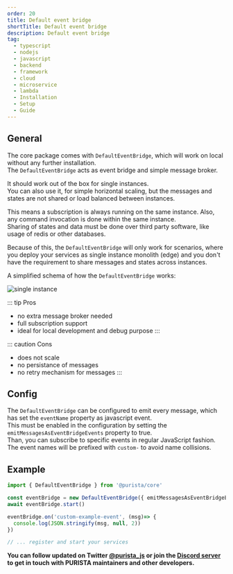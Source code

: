 ```yaml
---
order: 20
title: Default event bridge
shortTitle: Default event bridge
description: Default event bridge
tag:
  - typescript
  - nodejs
  - javascript
  - backend
  - framework
  - cloud
  - microservice
  - lambda
  - Installation
  - Setup
  - Guide
---
```


## General

The core package comes with `DefaultEventBridge`, which will work on local without any further installation.  
The `DefaultEventBridge` acts as event bridge and simple message broker.

It should work out of the box for single instances.  
You can also use it, for simple horizontal scaling, but the messages and states are not shared or load balanced between instances.

This means a subscription is always running on the same instance. Also, any command invocation is done within the same instance.  
Sharing of states and data must be done over third party software, like usage of redis or other databases.

Because of this, the `DefaultEventBridge` will only work for scenarios, where you deploy your services as single instance monolith (edge) and you don't have the requirement to share messages and states across instances.

A simplified schema of how the `DefaultEventBridge` works:

![single instance](/graphic/single_instance.svg)

::: tip Pros

- no extra message broker needed
- full subscription support
- ideal for local development and debug purpose
:::

::: caution Cons

- does not scale
- no persistance of messages
- no retry mechanism for messages
:::

## Config

The `DefaultEventBridge` can be configured to emit every message, which has set the  `eventName` property as javascript event.  
This must be enabled in the configuration by setting the `emitMessagesAsEventBridgeEvents` property to true.  
Than, you can subscribe to specific events in regular JavaScript fashion.  
The event names will be prefixed with `custom-` to avoid name collisions.

## Example

```typescript
import { DefaultEventBridge } from '@purista/core'

const eventBridge = new DefaultEventBridge({ emitMessagesAsEventBridgeEvents: true })
await eventBridge.start()

eventBridge.on('custom-example-event', (msg)=> {
  console.log(JSON.stringify(msg, null, 2))
})

// ... register and start your services

```

__You can follow updated on Twitter [@purista_js](https://twitter.com/purista_js) or join the [Discord server](https://discord.gg/9feaUm3H2v) to get in touch with PURISTA maintainers and other developers.__

